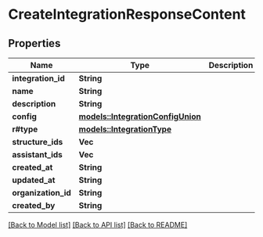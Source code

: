 # CreateIntegrationResponseContent

## Properties

Name | Type | Description | Notes
------------ | ------------- | ------------- | -------------
**integration_id** | **String** |  | 
**name** | **String** |  | 
**description** | **String** |  | 
**config** | [**models::IntegrationConfigUnion**](IntegrationConfigUnion.md) |  | 
**r#type** | [**models::IntegrationType**](IntegrationType.md) |  | 
**structure_ids** | **Vec<String>** |  | 
**assistant_ids** | **Vec<String>** |  | 
**created_at** | **String** |  | 
**updated_at** | **String** |  | 
**organization_id** | **String** |  | 
**created_by** | **String** |  | 

[[Back to Model list]](../README.md#documentation-for-models) [[Back to API list]](../README.md#documentation-for-api-endpoints) [[Back to README]](../README.md)


